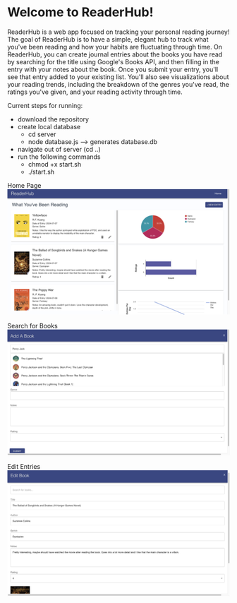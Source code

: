 <h1>Welcome to ReaderHub!</h1> 
<p>ReaderHub is a web app focused on tracking your personal reading journey! The goal of ReaderHub is to have a simple, elegant hub to track what you've been reading and how your habits are fluctuating through time.
On ReaderHub, you can create journal entries about the books you have read by searching for the title using Google's Books API, and then filling in the entry with your notes about the book. Once you submit your entry, you'll see that entry added to your existing list. 
You'll also see visualizations about your reading trends, including the breakdown of the genres you've read, the ratings you've given, and your reading activity through time. </p>

Current steps for running:
- download the repository
- create local database
    - cd server
    - node database.js --> generates database.db
- navigate out of server (cd ..)
- run the following commands
    - chmod +x start.sh
    - ./start.sh

Home Page
![Alt text](screenshots/ReaderHub1.png)

Search for Books
![Alt text](screenshots/ReaderHub2.png)

Edit Entries
![Alt text](screenshots/ReaderHub3.png)
